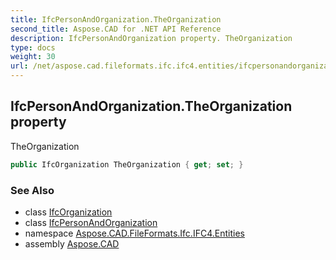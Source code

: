 ```yaml
---
title: IfcPersonAndOrganization.TheOrganization
second_title: Aspose.CAD for .NET API Reference
description: IfcPersonAndOrganization property. TheOrganization
type: docs
weight: 30
url: /net/aspose.cad.fileformats.ifc.ifc4.entities/ifcpersonandorganization/theorganization/
---
```

## IfcPersonAndOrganization.TheOrganization property

TheOrganization

```csharp
public IfcOrganization TheOrganization { get; set; }
```

### See Also

* class [IfcOrganization](../../ifcorganization/)
* class [IfcPersonAndOrganization](../)
* namespace [Aspose.CAD.FileFormats.Ifc.IFC4.Entities](../../ifcpersonandorganization/)
* assembly [Aspose.CAD](../../../)


